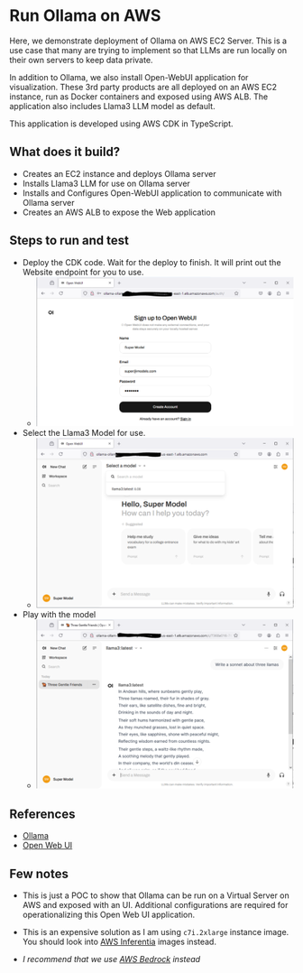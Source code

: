 # Run Ollama on AWS

Here, we demonstrate deployment of Ollama on AWS EC2 Server.  This is a use case that many are trying to implement so that LLMs are run locally on their own servers to keep data private.  

In addition to Ollama, we also install Open-WebUI application for visualization. These 3rd party products are all deployed on an AWS EC2 instance, run as Docker containers and exposed using AWS ALB.  The application also includes Llama3 LLM model as default.

This application is developed using AWS CDK in TypeScript.

## What does it build?
* Creates an EC2 instance and deploys Ollama server
* Installs Llama3 LLM for use on Ollama server
* Installs and Configures Open-WebUI application to communicate with Ollama server
* Creates an AWS ALB to expose the Web application

## Steps to run and test
* Deploy the CDK code. Wait for the deploy to finish.  It will print out the Website endpoint for you to use.
  * ![image](openwebui-signup.PNG "Example of Website registration")
* Select the Llama3 Model for use.
  * ![image](openwebui-select-model.PNG "Select the Llama3 model")
* Play with the model
  * ![image](openwebui-model-response.PNG "Llama3 playground")

## References
* [Ollama](https://ollama.com/)
* [Open Web UI](https://openwebui.com/)

## Few notes
* This is just a POC to show that Ollama can be run on a Virtual Server on AWS and exposed with an UI.  Additional configurations are required for operationalizing this Open Web UI application.
* This is an expensive solution as I am using `c7i.2xlarge` instance image.  You should look into [AWS Inferentia](https://aws.amazon.com/machine-learning/inferentia/) images instead.

* _I recommend that we use [AWS Bedrock](https://aws.amazon.com/bedrock/) instead_